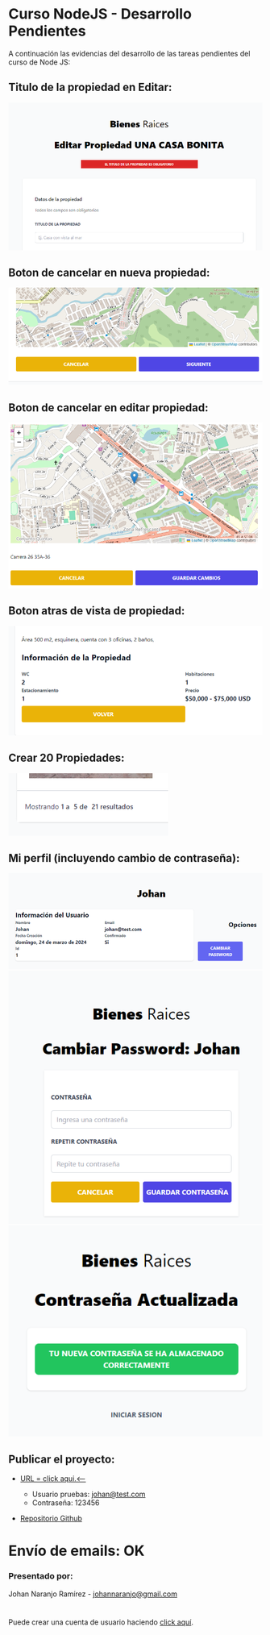 # Curso NodeJS - Desarrollo Pendientes

A continuación las evidencias del desarrollo de las tareas pendientes del curso de Node JS:

## Titulo de la propiedad en Editar:

![Tarea 1](/public/img/tarea1_titulo_editar.png)

## Boton de cancelar en nueva propiedad:

![Tarea 2](/public/img/tarea3_boton_cancelar.png)

## Boton de cancelar en editar propiedad:

![Tarea 3](/public/img/tarea2_boton_cancelar.png)

## Boton atras de vista de propiedad:

![Tarea 4](/public/img/tarea4_boton_volver.png)

## Crear 20 Propiedades:

![Tarea 5](/public/img/tarea5_propiedades.png)

## Mi perfil (incluyendo cambio de contraseña):

![Tarea 6](/public/img/tarea6_perfil.png)
![Tarea 7.1](/public/img/tarea7_password.png)
![Tarea 7.2](/public/img/tarea7_password_mensaje.png)

## Publicar el proyecto:

- [URL = click aqui.<--](http://167.114.67.175:3000)

  - Usuario pruebas: johan@test.com
  - Contraseña: 123456

- [Repositorio Github](https://github.com/jnar/inmobiliaria)

# Envío de emails: OK

### Presentado por:

Johan Naranjo Ramírez - johannaranjo@gmail.com

#

Puede crear una cuenta de usuario haciendo [click aquí](http://167.114.67.175:3000/auth/registro).
